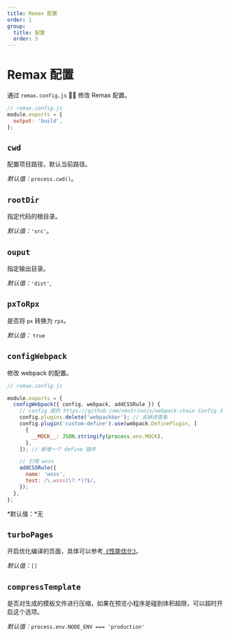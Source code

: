 ```yaml
---
title: Remax 配置
order: 1
group:
  title: 配置
  order: 3
---
```


# Remax 配置

通过 `remax.config.js`  修改 Remax 配置。

```js
// remax.config.js
module.exports = {
  output: 'build',
};
```

## `cwd`

配置项目路径，默认当前路径。

_默认值：_`process.cwd()`。

## `rootDir`

指定代码的根目录。

_默认值：_`'src'`。

## `ouput`

指定输出目录。

_默认值：_`'dist'`,

## `pxToRpx`

是否将 `px` 转换为 `rpx`。

_默认值：_ `true`

## `configWebpack`

修改 webpack 的配置。

```javascript
// remax.config.js

module.exports = {
  configWebpack({ config, webpack, addCSSRule }) {
    // config 是的 https://github.com/neutrinojs/webpack-chain Config 对象。
    config.plugins.delete('webpackbar'); // 去掉进度条
    config.plugin('custom-define').use(webpack.DefinePlugin, [
      {
        __MOCK__: JSON.stringify(process.env.MOCK),
      },
    ]); // 新增一个 define 插件

    // 引用 wxss
    addCSSRule({
      name: 'wxss',
      test: /\.wxss(\?.*)?$/,
    });
  },
};
```

*默认值：*无

## `turboPages`

开启优化编译的页面，具体可以参考[《性能优化》](/guide/advanced/performance)。

_默认值：_`[]`

## `compressTemplate`

是否对生成的模板文件进行压缩，如果在预览小程序是碰到体积超限，可以超时开启这个选项。

_默认值：_`process.env.NODE_ENV === 'production'`

